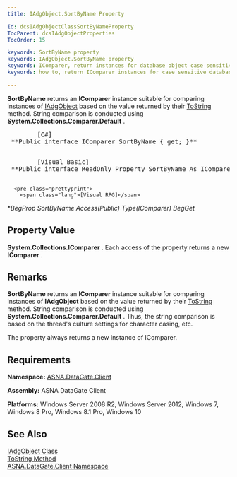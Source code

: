 ```yaml
---
title: IAdgObject.SortByName Property

Id: dcsIAdgObjectClassSortByNameProperty
TocParent: dcsIAdgObjectProperties
TocOrder: 15

keywords: SortByName property
keywords: IAdgObject.SortByName property
keywords: IComparer, return instances for database object case sensitive string comparision
keywords: how to, return IComparer instances for case sensitive database object string comparision

---
```


**SortByName** returns an **IComparer** instance suitable for comparing instances of [IAdgObject](iadg-object-class.html) based on the value returned by their [ToString](iadg-object-class-toString-method.html) method. String comparison is conducted using **System.Collections.Comparer.Default** .
<pre>        <span class="lang">[C#]</span>
 **Public interface IComparer SortByName { get; }** 
      </pre>
<pre>        <span class="lang">[Visual Basic] </span>
 **Public interface ReadOnly Property SortByName As IComparer** 
      </pre>
      <pre class="prettyprint">
        <span class="lang">[Visual RPG]</span>
 **BegProp SortByName Access(*Public) Type(IComparer)
   BegGet** 
      </pre>

## Property Value

**System.Collections.IComparer** . Each access of the property returns a new **IComparer** .
## Remarks

**SortByName** returns an **IComparer** instance suitable for comparing instances of **IAdgObject** based on the value returned by their [ToString](iadg-object-class-toString-method.html) method. String comparison is conducted using **System.Collections.Comparer.Default** . Thus, the string comparison is based on the thread's culture settings for character casing, etc.

The property always returns a new instance of IComparer.
## Requirements

**Namespace:** [ASNA.DataGate.Client](datagate-client-namespace.html) 

**Assembly:** ASNA DataGate Client

**Platforms:** Windows Server 2008 R2, Windows Server 2012, Windows 7, Windows 8 Pro, Windows 8.1 Pro, Windows 10
## See Also


[IAdgObject Class](iadg-object-class.html)
      <br />
[ToString Method](iadg-object-class-toString-method.html)
      <br />
[ASNA.DataGate.Client Namespace](datagate-client-namespace.html)

